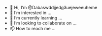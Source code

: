 - 👋 Hi, I’m @Dabaswddjjedg3uejeweeuheme
- 👀 I’m interested in ...
- 🌱 I’m currently learning ...
- 💞️ I’m looking to collaborate on ...
- 📫 How to reach me ...

<!---
Dabaswddjjedg3uejeweeuheme/Dabaswddjjedg3uejeweeuheme is a ✨ special ✨ repository because its `README.md` (this file) appears on your GitHub profile.
You can click the Preview link to take a look at your changes.
--->

